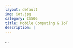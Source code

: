 ```yaml
---
layout: default
img: iot.jpg
category: CS506
title: Mobile Computing & IoT
description: |
---
```

... 